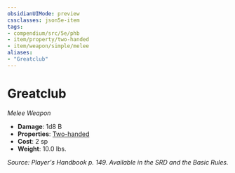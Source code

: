 ```yaml
---
obsidianUIMode: preview
cssclasses: json5e-item
tags:
- compendium/src/5e/phb
- item/property/two-handed
- item/weapon/simple/melee
aliases: 
- "Greatclub"
---
```

# Greatclub
*Melee Weapon*  

- **Damage**: 1d8 B
- **Properties**: [Two-handed](item-properties.md#Two-handed)
- **Cost**: 2 sp
- **Weight**: 10.0 lbs.

*Source: Player's Handbook p. 149. Available in the SRD and the Basic Rules.*